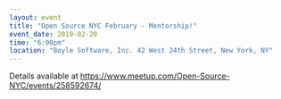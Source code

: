 ```yaml
---
layout: event
title: "Open Source NYC February - Mentorship!"
event_date: 2019-02-20
time: "6:00pm"
location: "Boyle Software, Inc. 42 West 24th Street, New York, NY"
---
```


Details available at https://www.meetup.com/Open-Source-NYC/events/258592674/ 
